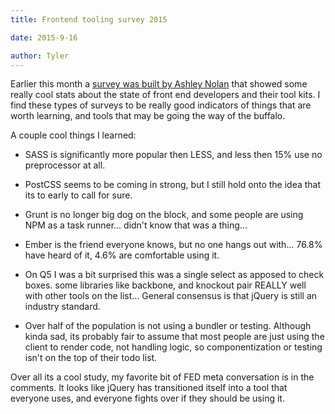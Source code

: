 ```yaml
---
title: Frontend tooling survey 2015

date: 2015-9-16

author: Tyler
---
```


Earlier this month a [survey was built by Ashley Nolan](http://ashleynolan.co.uk/blog/frontend-tooling-survey-2015-results?utm_source=CSS-Weekly&utm_campaign=Issue-180&utm_medium=email) that showed some really cool stats about the state of front end developers and their tool kits. I find these types of surveys to be really good indicators of things that are worth learning, and tools that may be going the way of the buffalo.

A couple cool things I learned:

- SASS is significantly more popular then LESS, and less then 15% use no preprocessor at all.

- PostCSS seems to be coming in strong, but I still hold onto the idea that its to early to call for sure.

- Grunt is no longer big dog on the block, and some people are using NPM as a task runner\... didn\'t know that was a thing\...

- Ember is the friend everyone knows, but no one hangs out with\... 76.8% have heard of it, 4.6% are comfortable using it.

- On Q5 I was a bit surprised this was a single select as apposed to check boxes. some libraries like backbone, and knockout pair REALLY well with other tools on the list\... General consensus is that jQuery is still an industry standard.

- Over half of the population is not using a bundler or testing. Although kinda sad, its probably fair to assume that most people are just using the client to render code, not handling logic, so componentization or testing isn\'t on the top of their todo list.

Over all its a cool study, my favorite bit of FED meta conversation is in the comments. It looks like jQuery has transitioned itself into a tool that everyone uses, and everyone fights over if they should be using it.
